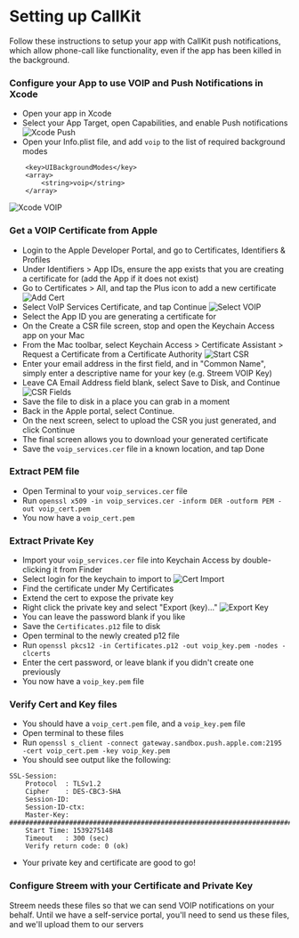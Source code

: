 Setting up CallKit
==================

Follow these instructions to setup your app with CallKit push notifications, which allow phone-call like functionality, even if the app has been killed in the background.

### Configure your App to use VOIP and Push Notifications in Xcode
* Open your app in Xcode
* Select your App Target, open Capabilities, and enable Push notifications ![Xcode Push](images/8_xcode_push.png)
* Open your Info.plist file, and add `voip` to the list of required background modes
```
	<key>UIBackgroundModes</key>
	<array>
		<string>voip</string>
	</array>
```
![Xcode VOIP](images/9_xcode_voip_background.png)

### Get a VOIP Certificate from Apple

* Login to the Apple Developer Portal, and go to Certificates, Identifiers & Profiles
* Under Identifiers > App IDs, ensure the app exists that you are creating a certificate for (add the App if it does not exist)
* Go to Certificates > All, and tap the Plus icon to add a new certificate ![Add Cert](images/1_add_cert.png)
* Select VoIP Services Certificate, and tap Continue ![Select VOIP](images/2_select_voip.png)
* Select the App ID you are generating a certificate for
* On the Create a CSR file screen, stop and open the Keychain Access app on your Mac
* From the Mac toolbar, select Keychain Access > Certificate Assistant > Request a Certificate from a Certificate Authority ![Start CSR](images/3_start_csr.png)
* Enter your email address in the first field, and in "Common Name", simply enter a descriptive name for your key (e.g. Streem VOIP Key)
* Leave CA Email Address field blank, select Save to Disk, and Continue ![CSR Fields](images/4_csr_fields.png)
* Save the file to disk in a place you can grab in a moment
* Back in the Apple portal, select Continue.
* On the next screen, select to upload the CSR you just generated, and click Continue
* The final screen allows you to download your generated certificate
* Save the `voip_services.cer` file in a known location, and tap Done


### Extract PEM file

* Open Terminal to your `voip_services.cer` file
* Run `openssl x509 -in voip_services.cer -inform DER -outform PEM -out voip_cert.pem`
* You now have a `voip_cert.pem`


### Extract Private Key

* Import your `voip_services.cer` file into Keychain Access by double-clicking it from Finder
* Select login for the keychain to import to ![Cert Import](images/5_cert_import.png)
* Find the certificate under My Certificates
* Extend the cert to expose the private key
* Right click the private key and select "Export (key)..." ![Export Key](images/7_export_key.png)
* You can leave the password blank if you like
* Save the `Certificates.p12` file to disk
* Open terminal to the newly created p12 file
* Run `openssl pkcs12 -in Certificates.p12 -out voip_key.pem -nodes -clcerts`
* Enter the cert password, or leave blank if you didn't create one previously
* You now have a `voip_key.pem` file


### Verify Cert and Key files

* You should have a `voip_cert.pem` file, and a `voip_key.pem` file
* Open terminal to these files
* Run `openssl s_client -connect gateway.sandbox.push.apple.com:2195 -cert voip_cert.pem -key voip_key.pem`
* You should see output like the following:
```
SSL-Session:
    Protocol  : TLSv1.2
    Cipher    : DES-CBC3-SHA
    Session-ID:
    Session-ID-ctx:
    Master-Key: ########################################################################################
    Start Time: 1539275148
    Timeout   : 300 (sec)
    Verify return code: 0 (ok)
```
* Your private key and certificate are good to go!


### Configure Streem with your Certificate and Private Key

Streem needs these files so that we can send VOIP notifications on your behalf.  Until we have a self-service portal, you'll need to send us these files, and we'll upload them to our servers

